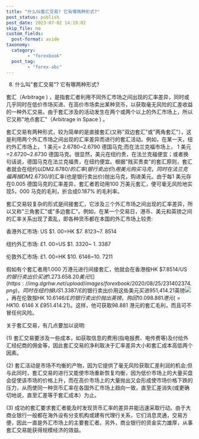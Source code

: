 ```yaml
---
title: "什么叫套汇交易? 它有哪两种形式?"
post_status: publish
post_date: 2023-07-02 14:19:02
skip_file: no
custom_fields: 
  post-format: aside
taxonomy:
  category:
        - "forexbook"
  post_tag:
        - "forex-abc"
---
```


8. 什么叫"套汇交易"? 它有哪两种形式?

套汇（Arbitrage ) ，是指套汇者利用不同外汇市场之间出现的汇率差异，同时或几乎同时在低价市场买进、在高价市场卖出某种货币，以获取毫无风险的汇差收益的一种外汇交易。由于套汇涉及的活动发生在两个或两个以上的外汇市场上，所以它又称"地点套汇"（Arbitrage in Space ) 。

套汇交易有两种形式，较为简单的是直接套汇(又称"双边套汇"或"两角套汇"），这是利用两个外汇市场之间出现的汇率差异而进行的套汇活动。例如，在某一天，纽约外汇市场上， 1 美元= 2.6780~2.6790 德国马克;而在法兰克福市场上， 1 美元=2.6720~2.6730 德国马克。很显然，美元在纽约贵，在法兰克福便宜；或者换句话说，德国马克在法兰克福贵，在纽约便宜。根据"贱买贵卖"的套汇原则，套汇者就会在纽约以DM2.6780/$的汇率(银行卖出价)用美元购买马克，同时在法兰克福再按DM2.6730/$的汇率(也是银行卖出价)抛出马克，购进美元。由于每1 美元存在0.005 德国马克的汇率差异，套汇者若动用100 万美元套汇，便可毫无风险地实现5，000 马克的毛利，折合成0.187% 的毛利率。

套汇交易较复杂的形式是间接套汇，它涉及三个外汇市场之间出现的汇率差异，所以又称"三角套汇"或"多边套汇"。例如，在某一个交易日，港币、美元和英镑之间的汇率关系出现了紊乱，即各种货币都在本国的外汇市场上较贵:

香港外汇市场: US $1. 00=HK $7. 8123~7. 8514

纽约外汇市场: £1. 00=US $1. 3320~ 1. 3387

伦敦外汇市场: £1. 00=HK $10. 6146~10. 7211

假如有个套汇者用1.000 万港元进行间接套汇，他就会在香港按HK $7.8514/US $的银行卖出价买进1.273.658.20 美元![](https://img.dgrhw.net/upload/images/forexbook/2020/08/25/231402374.png)，同时在纽约按US$1.3387/£的银行卖出价用这些美元买进951,414.21英镑![](https://img.dgrhw.net/upload/images/forexbook/2020/08/25/231511186.png)，再在伦敦按HK $10. 6146/£的银行卖出价抛出英镑，购回10.098.881 港元(=HK$10. 6146 X £951.414.21)。这样，他可获取98.881 港元的套汇毛利，而且可不冒任何风险。

关于套汇交易，有几点要加以说明:

(1) 套汇交易要涉及一些成本，如获取信息的费用(指电报费、电传费等)及付给外汇经纪商的佣金等，因此套汇交易的净利取决于汇率差异大小和套汇成本高低两个因素。

(2) 套汇活动是市场不均衡的产物，因为它提供了毫无风险获取汇差利润的机会;但与此同时，套汇交易的进行又能使市场重新恢复均衡，因为低价市场上的大量买盘会促使该市场的价格上升，而在高价市场上的大量抛出又会形成使市场价格下跌的压力，从而使同一种货币汇率在各国外汇市场上趋向一致，直至汇差消失(或更确切地说，直至汇差等于套汇成本）为止。

(3) 成功的套汇要求套汇者能及时发现货币汇率的差异并能迅速采取行动。由于大商业银行一般都在海外设有分支机构或建有代理行关系，它们消息灵通，交易方便，因此一直是外汇市场上的主要套汇者。另外，商业银行的资金实力雄厚，从事套汇交易能获得规模经济的效益。
